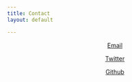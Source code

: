 ```yaml
---
title: Contact
layout: default

---
```


<p align="center">
<a href="mailto:laurent.vial@ymail.com" class="button">Email</a>
</p>
<p align="center">
<a href="https://twitter.com/lo_vial" class="button">Twitter</a>
</p>
<p align="center">
<a href="https://github.com/lovial" class="button">Github</a>
</p>
